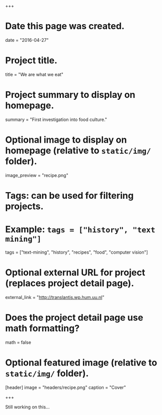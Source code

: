 +++
# Date this page was created.
date = "2016-04-27"

# Project title.
title = "We are what we eat"

# Project summary to display on homepage.
summary = "First investigation into food culture."

# Optional image to display on homepage (relative to `static/img/` folder).
image_preview = "recipe.png"

# Tags: can be used for filtering projects.
# Example: `tags = ["history", "text mining"]`
tags = ["text-mining", "history", "recipes", "food", "computer vision"]

# Optional external URL for project (replaces project detail page).
external_link = "http://translantis.wp.hum.uu.nl"

# Does the project detail page use math formatting?
math = false

# Optional featured image (relative to `static/img/` folder).
[header]
image = "headers/recipe.png"
caption = "Cover"

+++

Still working on this...

